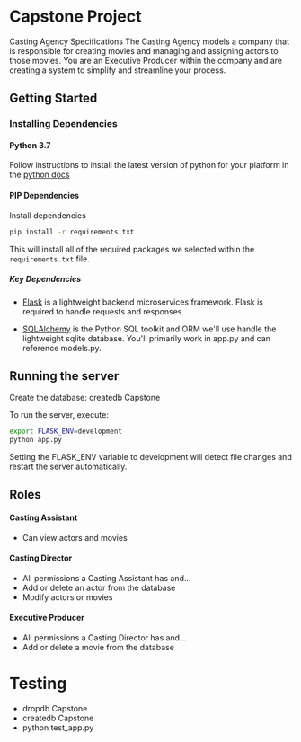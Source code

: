 # Capstone Project
Casting Agency Specifications
The Casting Agency models a company that is responsible for creating movies and managing and assigning actors to those movies. You are an Executive Producer within the company and are creating a system to simplify and streamline your process.

## Getting Started

### Installing Dependencies

#### Python 3.7

Follow instructions to install the latest version of python for your platform in the [python docs](https://docs.python.org/3/using/unix.html#getting-and-installing-the-latest-version-of-python)


#### PIP Dependencies

Install dependencies 

```bash
pip install -r requirements.txt
```

This will install all of the required packages we selected within the `requirements.txt` file.

##### Key Dependencies

- [Flask](http://flask.pocoo.org/)  is a lightweight backend microservices framework. Flask is required to handle requests and responses.

- [SQLAlchemy](https://www.sqlalchemy.org/) is the Python SQL toolkit and ORM we'll use handle the lightweight sqlite database. You'll primarily work in app.py and can reference models.py. 

## Running the server
Create the database:
createdb Capstone

To run the server, execute:

```bash
export FLASK_ENV=development
python app.py
```
Setting the FLASK_ENV variable to development will detect file changes and restart the server automatically.

## Roles
#### Casting Assistant
- Can view actors and movies
#### Casting Director
- All permissions a Casting Assistant has and…
- Add or delete an actor from the database
- Modify actors or movies
#### Executive Producer
- All permissions a Casting Director has and…
- Add or delete a movie from the database


# Testing
- dropdb Capstone
- createdb Capstone
- python test_app.py
